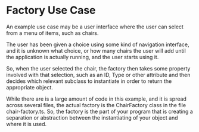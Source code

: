 # Factory Use Case

An example use case may be a user interface where the user can select from a menu of items, such as chairs.

The user has been given a choice using some kind of navigation interface, and it is unknown what choice, or how many chairs the user will add until the application is actually running, and the user starts using it.

So, when the user selected the chair, the factory then takes some property involved with that selection, such as an ID, Type or other attribute and then decides which relevant subclass to instantiate in order to return the appropriate object.

While there are is a large amount of code in this example, and it is spread across several files, the actual factory is the ChairFactory class in the file chair-factory.ts. So, the factory is the part of your program that is creating a separation or abstraction between the instantiating of your object and where it is used.
